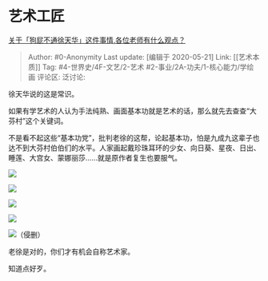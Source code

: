 # 艺术工匠
[关于「狗屁不通徐天华」这件事情,各位老师有什么观点？](https://www.zhihu.com/question/396155402/answer/1235881338)

> Author: #0-Anonymity
> Last update: [编辑于 2020-05-21]
> Link: [[艺术本质]]
> Tag: #4-世界史/4F-文艺/2-艺术 #2-事业/2A-功夫/1-核心能力/学绘画
> 评论区:
> 泛讨论:

徐天华说的这是常识。

如果有学艺术的人认为手法纯熟、画面基本功就是艺术的话，那么就先去查查“大芬村”这个关键词。

不是看不起这些“基本功党”，批判老徐的这帮，论起基本功，怕是九成九这辈子也达不到大芬村伯伯们的水平。人家画起戴珍珠耳环的少女、向日葵、星夜、日出、睡莲、大宫女、蒙娜丽莎……就是原作者复生也要服气。

![](https://pic2.zhimg.com/50/v2-c7430bf8ccb86e9035f7cc846d4d2d10_hd.jpg?source=1940ef5c)

![](https://pic4.zhimg.com/50/v2-69f27f279939c5f4108a7465340d1e9a_hd.jpg?source=1940ef5c)

![](https://pic4.zhimg.com/50/v2-e19b9f8a448758318d64226c4243a530_hd.jpg?source=1940ef5c)

![](https://pic4.zhimg.com/50/v2-25721a2fd99963781f670c3589558e31_hd.jpg?source=1940ef5c)

![](https://pic1.zhimg.com/50/v2-ab28ff3122089252347b0ab62bc22731_hd.jpg?source=1940ef5c)（侵删）

老徐是对的，你们才有机会自称艺术家。

知道点好歹。
